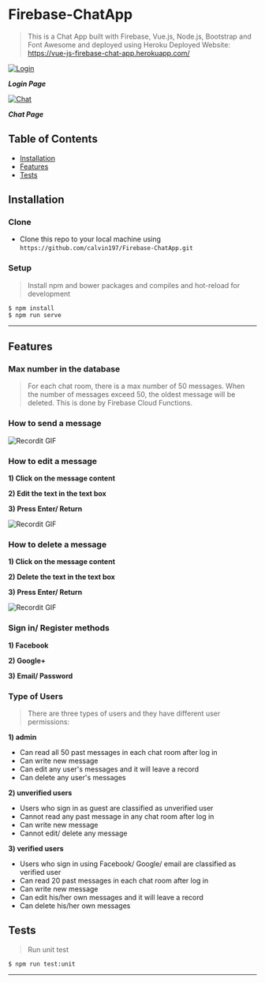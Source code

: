 # Firebase-ChatApp

> This is a Chat App built with Firebase, Vue.js, Node.js, Bootstrap and Font Awesome and deployed using Heroku
> Deployed Website: <a href="https://vue-js-firebase-chat-app.herokuapp.com/">https://vue-js-firebase-chat-app.herokuapp.com/</a>

<a href="https://www.flickr.com/photos/188674698@N05/49957567913/in/dateposted-public/"><img src="https://live.staticflickr.com/65535/49957567913_85dce131be_b.jpg" title="Login"></a>

***Login Page***

<a href="https://www.flickr.com/photos/188674698@N05/49958065786/in/dateposted-public/"><img src="https://live.staticflickr.com/65535/49958065786_73651d02c1_b.jpg" title="Chat"></a>

***Chat Page***

## Table of Contents

- [Installation](#installation)
- [Features](#features)
- [Tests](#tests)

## Installation

### Clone

- Clone this repo to your local machine using `https://github.com/calvin197/Firebase-ChatApp.git`

### Setup

> Install npm and bower packages and compiles and hot-reload for development

```shell
$ npm install
$ npm run serve

```

---

## Features

### Max number in the database

> For each chat room, there is a max number of 50 messages. When the number of messages exceed 50, the oldest message will be deleted. This is done by Firebase Cloud Functions.

### How to send a message

![Recordit GIF](http://g.recordit.co/ufJa2n0Kdg.gif)

### How to edit a message

**1) Click on the message content**

**2) Edit the text in the text box**

**3) Press Enter/ Return**

![Recordit GIF](http://g.recordit.co/gShLErgpAZ.gif)

### How to delete a message

**1) Click on the message content**

**2) Delete the text in the text box**

**3) Press Enter/ Return**

![Recordit GIF](http://g.recordit.co/3r7t8EcRpd.gif)

### Sign in/ Register methods

**1) Facebook**

**2) Google+**

**3) Email/ Password**

### Type of Users

> There are three types of users and they have different user permissions: 

**1) admin**
- Can read all 50 past messages in each chat room after log in
- Can write new message
- Can edit any user's messages and it will leave a record
- Can delete any user's messages

**2) unverified users**
- Users who sign in as guest are classified as unverified user
- Cannot read any past message in any chat room after log in
- Can write new message
- Cannot edit/ delete any message

**3) verified users**
- Users who sign in using Facebook/ Google/ email are classified as verified user
- Can read 20 past messages in each chat room after log in
- Can write new message
- Can edit his/her own messages and it will leave a record
- Can delete his/her own messages

## Tests 

> Run unit test

```shell
$ npm run test:unit

```

---
